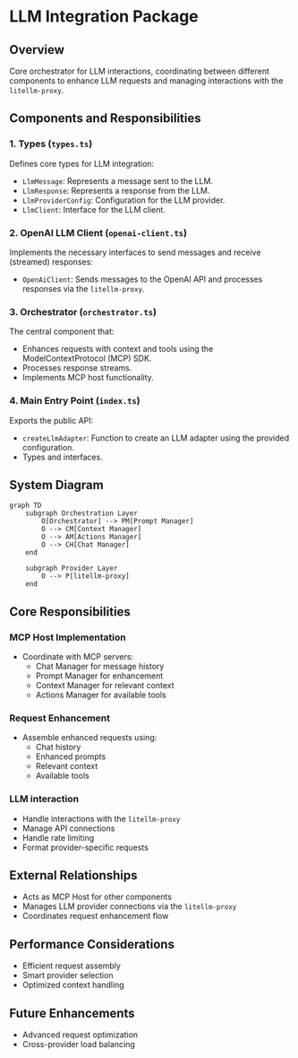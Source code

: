 # LLM Integration Package

## Overview

Core orchestrator for LLM interactions, coordinating between different components to enhance LLM requests and managing interactions with the `litellm-proxy`.

## Components and Responsibilities

### 1. Types (`types.ts`)

Defines core types for LLM integration:

- `LlmMessage`: Represents a message sent to the LLM.
- `LlmResponse`: Represents a response from the LLM.
- `LlmProviderConfig`: Configuration for the LLM provider.
- `LlmClient`: Interface for the LLM client.

### 2. OpenAI LLM Client (`openai-client.ts`)

Implements the necessary interfaces to send messages and receive (streamed) responses:

- `OpenAiClient`: Sends messages to the OpenAI API and processes responses via the `litellm-proxy`.

### 3. Orchestrator (`orchestrator.ts`)

The central component that:

- Enhances requests with context and tools using the ModelContextProtocol (MCP) SDK.
- Processes response streams.
- Implements MCP host functionality.

### 4. Main Entry Point (`index.ts`)

Exports the public API:

- `createLlmAdapter`: Function to create an LLM adapter using the provided configuration.
- Types and interfaces.

## System Diagram

```mermaid
graph TD
    subgraph Orchestration Layer
        O[Orchestrator] --> PM[Prompt Manager]
        O --> CM[Context Manager]
        O --> AM[Actions Manager]
        O --> CH[Chat Manager]
    end

    subgraph Provider Layer
        O --> P[litellm-proxy]
    end
```

## Core Responsibilities

### MCP Host Implementation

- Coordinate with MCP servers:
  - Chat Manager for message history
  - Prompt Manager for enhancement
  - Context Manager for relevant context
  - Actions Manager for available tools

### Request Enhancement

- Assemble enhanced requests using:
  - Chat history
  - Enhanced prompts
  - Relevant context
  - Available tools

### LLM interaction

- Handle interactions with the `litellm-proxy`
- Manage API connections
- Handle rate limiting
- Format provider-specific requests

## External Relationships

- Acts as MCP Host for other components
- Manages LLM provider connections via the `litellm-proxy`
- Coordinates request enhancement flow

## Performance Considerations

- Efficient request assembly
- Smart provider selection
- Optimized context handling

## Future Enhancements

- Advanced request optimization
- Cross-provider load balancing
